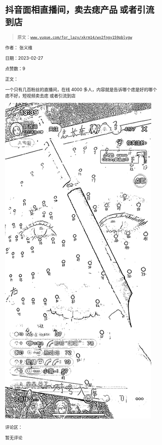 # 抖音面相直播间，卖去痣产品 或者引流到店

> 原文：[`www.yuque.com/for_lazy/xkrm14/wv2fngy159pblygw`](https://www.yuque.com/for_lazy/xkrm14/wv2fngy159pblygw)



作者： 张义维 

日期：2023-02-27 

点赞数：9 

正文： 

一个只有几百粉丝的直播间，在线 4000 多人，内容就是告诉哪个痣是好的哪个痣不好，短视频卖去痣 或者引流到店 

![](img/f98f4c1b242ee499f99019f65e49189b.png)  

评论区： 

暂无评论 

